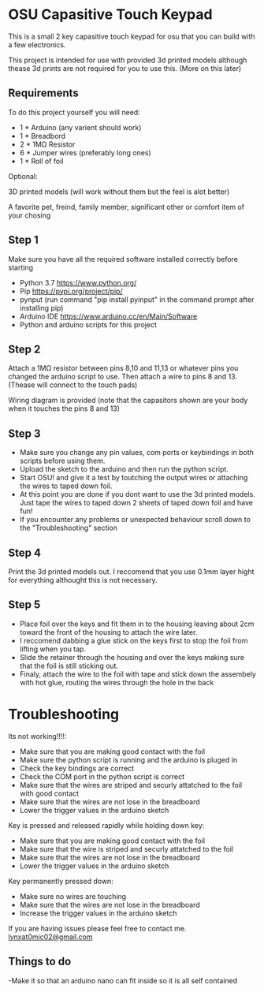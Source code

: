 # OSU Capasitive Touch Keypad

This is a small 2 key capasitive touch keypad for osu that you can build with a few electronics.

This project is intended for use with provided 3d printed models although thease 3d prints are not required for you to use this. (More on this later)

## Requirements

To do this project yourself you will need:

- 1 * Arduino (any varient should work)
- 1 * Breadbord
- 2 * 1MΩ Resistor
- 6 * Jumper wires (preferably long ones)
- 1 * Roll of foil

Optional:

3D printed models (will work without them but the feel is alot better)

A favorite pet, freind, family member, significant other or comfort item of your chosing

## Step 1

Make sure you have all the required software installed correctly before starting

- Python 3.7 https://www.python.org/
- Pip https://pypi.org/project/pip/ 
- pynput (run command "pip install pyinput" in the command prompt after installing pip)
- Arduino IDE https://www.arduino.cc/en/Main/Software
- Python and arduino scripts for this project

## Step 2

Attach a 1MΩ resistor between pins 8,10 and 11,13 or whatever pins you changed the arduino script to use. Then attach a wire to pins 8 and 13. (Thease will connect to the touch pads)

Wiring diagram is provided (note that the capasitors shown are your body when it touches the pins 8 and 13)

## Step 3

- Make sure you change any pin values, com ports or keybindings in both scripts before using them.
- Upload the sketch to the arduino and then run the python script.
- Start OSU! and give it a test by toutching the output wires or attaching the wires to taped down foil.
- At this point you are done if you dont want to use the 3d printed models. Just tape the wires to taped down 2 sheets of taped down foil and have fun!
- If you encounter any problems or unexpected behaviour scroll down to the "Troubleshooting" section

## Step 4

Print the 3d printed models out. I reccomend that you use 0.1mm layer hight for everything althought this is not necessary.

## Step 5

- Place foil over the keys and fit them in to the housing leaving about 2cm toward the front of the housing to attach the wire later.
- I reccomend dabbing a glue stick on the keys first to stop the foil from lifting when you tap.
- Slide the retainer through the housing and over the keys making sure that the foil is still sticking out.
- Finaly, attach the wire to the foil with tape and stick down the assembely with hot glue, routing the wires through the hole in the back

# Troubleshooting

Its not working!!!!:
- Make sure that you are making good contact with the foil
- Make sure the python script is running and the arduino is pluged in
- Check the key bindings are correct
- Check the COM port in the python script is correct
- Make sure that the wires are striped and securly attatched to the foil with good contact
- Make sure that the wires are not lose in the breadboard
- Lower the trigger values in the arduino sketch

Key is pressed and released rapidly while holding down key:
- Make sure that you are making good contact with the foil
- Make sure that the wire is striped and securly attatched to the foil
- Make sure that the wires are not lose in the breadboard
- Lower the trigger values in the arduino sketch

Key permanently pressed down:
- Make sure no wires are touching
- Make sure that the wires are not lose in the breadboard
- Increase the trigger values in the arduino sketch

If you are having issues please feel free to contact me. lynxat0mic02@gmail.com

## Things to do
-Make it so that an arduino nano can fit inside so it is all self contained
